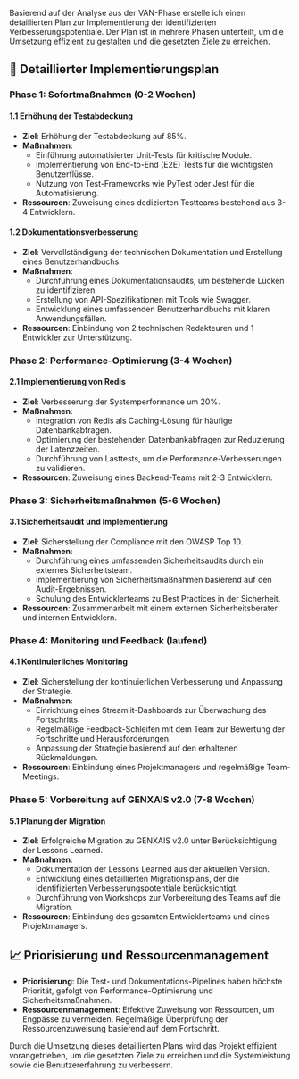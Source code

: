 Basierend auf der Analyse aus der VAN-Phase erstelle ich einen detaillierten Plan zur Implementierung der identifizierten Verbesserungspotentiale. Der Plan ist in mehrere Phasen unterteilt, um die Umsetzung effizient zu gestalten und die gesetzten Ziele zu erreichen.

## 📅 Detaillierter Implementierungsplan

### Phase 1: Sofortmaßnahmen (0-2 Wochen)

#### 1.1 Erhöhung der Testabdeckung
- **Ziel**: Erhöhung der Testabdeckung auf 85%.
- **Maßnahmen**:
  - Einführung automatisierter Unit-Tests für kritische Module.
  - Implementierung von End-to-End (E2E) Tests für die wichtigsten Benutzerflüsse.
  - Nutzung von Test-Frameworks wie PyTest oder Jest für die Automatisierung.
- **Ressourcen**: Zuweisung eines dedizierten Testteams bestehend aus 3-4 Entwicklern.

#### 1.2 Dokumentationsverbesserung
- **Ziel**: Vervollständigung der technischen Dokumentation und Erstellung eines Benutzerhandbuchs.
- **Maßnahmen**:
  - Durchführung eines Dokumentationsaudits, um bestehende Lücken zu identifizieren.
  - Erstellung von API-Spezifikationen mit Tools wie Swagger.
  - Entwicklung eines umfassenden Benutzerhandbuchs mit klaren Anwendungsfällen.
- **Ressourcen**: Einbindung von 2 technischen Redakteuren und 1 Entwickler zur Unterstützung.

### Phase 2: Performance-Optimierung (3-4 Wochen)

#### 2.1 Implementierung von Redis
- **Ziel**: Verbesserung der Systemperformance um 20%.
- **Maßnahmen**:
  - Integration von Redis als Caching-Lösung für häufige Datenbankabfragen.
  - Optimierung der bestehenden Datenbankabfragen zur Reduzierung der Latenzzeiten.
  - Durchführung von Lasttests, um die Performance-Verbesserungen zu validieren.
- **Ressourcen**: Zuweisung eines Backend-Teams mit 2-3 Entwicklern.

### Phase 3: Sicherheitsmaßnahmen (5-6 Wochen)

#### 3.1 Sicherheitsaudit und Implementierung
- **Ziel**: Sicherstellung der Compliance mit den OWASP Top 10.
- **Maßnahmen**:
  - Durchführung eines umfassenden Sicherheitsaudits durch ein externes Sicherheitsteam.
  - Implementierung von Sicherheitsmaßnahmen basierend auf den Audit-Ergebnissen.
  - Schulung des Entwicklerteams zu Best Practices in der Sicherheit.
- **Ressourcen**: Zusammenarbeit mit einem externen Sicherheitsberater und internen Entwicklern.

### Phase 4: Monitoring und Feedback (laufend)

#### 4.1 Kontinuierliches Monitoring
- **Ziel**: Sicherstellung der kontinuierlichen Verbesserung und Anpassung der Strategie.
- **Maßnahmen**:
  - Einrichtung eines Streamlit-Dashboards zur Überwachung des Fortschritts.
  - Regelmäßige Feedback-Schleifen mit dem Team zur Bewertung der Fortschritte und Herausforderungen.
  - Anpassung der Strategie basierend auf den erhaltenen Rückmeldungen.
- **Ressourcen**: Einbindung eines Projektmanagers und regelmäßige Team-Meetings.

### Phase 5: Vorbereitung auf GENXAIS v2.0 (7-8 Wochen)

#### 5.1 Planung der Migration
- **Ziel**: Erfolgreiche Migration zu GENXAIS v2.0 unter Berücksichtigung der Lessons Learned.
- **Maßnahmen**:
  - Dokumentation der Lessons Learned aus der aktuellen Version.
  - Entwicklung eines detaillierten Migrationsplans, der die identifizierten Verbesserungspotentiale berücksichtigt.
  - Durchführung von Workshops zur Vorbereitung des Teams auf die Migration.
- **Ressourcen**: Einbindung des gesamten Entwicklerteams und eines Projektmanagers.

## 📈 Priorisierung und Ressourcenmanagement

- **Priorisierung**: Die Test- und Dokumentations-Pipelines haben höchste Priorität, gefolgt von Performance-Optimierung und Sicherheitsmaßnahmen.
- **Ressourcenmanagement**: Effektive Zuweisung von Ressourcen, um Engpässe zu vermeiden. Regelmäßige Überprüfung der Ressourcenzuweisung basierend auf dem Fortschritt.

Durch die Umsetzung dieses detaillierten Plans wird das Projekt effizient vorangetrieben, um die gesetzten Ziele zu erreichen und die Systemleistung sowie die Benutzererfahrung zu verbessern.